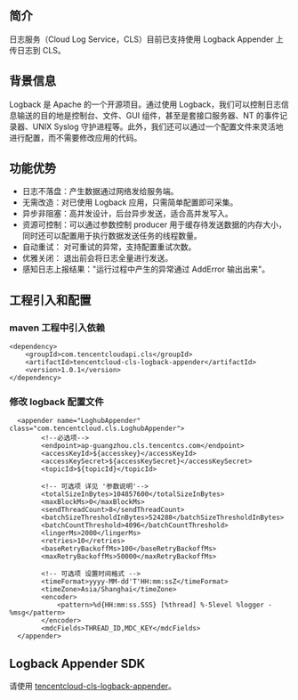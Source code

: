 ## 简介

日志服务（Cloud Log Service，CLS）目前已支持使用 Logback Appender 上传日志到 CLS。

## 背景信息

Logback 是 Apache 的一个开源项目。通过使用 Logback，我们可以控制日志信息输送的目的地是控制台、文件、GUI 组件，甚至是套接口服务器、NT 的事件记录器、UNIX Syslog 守护进程等。此外，我们还可以通过一个配置文件来灵活地进行配置，而不需要修改应用的代码。

## 功能优势

- 日志不落盘：产生数据通过网络发给服务端。
- 无需改造：对已使用 Logback 应用，只需简单配置即可采集。
- 异步非阻塞：高并发设计，后台异步发送，适合高并发写入。
- 资源可控制：可以通过参数控制 producer 用于缓存待发送数据的内存大小，同时还可以配置用于执行数据发送任务的线程数量。
- 自动重试： 对可重试的异常，支持配置重试次数。
- 优雅关闭： 退出前会将日志全量进行发送。
- 感知日志上报结果："运行过程中产生的异常通过 AddError 输出出来"。


## 工程引入和配置

### maven 工程中引入依赖

```
<dependency>
    <groupId>com.tencentcloudapi.cls</groupId>
    <artifactId>tencentcloud-cls-logback-appender</artifactId>
    <version>1.0.1</version>
</dependency>
```

### 修改 logback 配置文件
```
  <appender name="LoghubAppender" class="com.tencentcloud.cls.LoghubAppender">
        <!--必选项-->
        <endpoint>ap-guangzhou.cls.tencentcs.com</endpoint>
        <accessKeyId>${accesskey}</accessKeyId>
        <accessKeySecret>${accessKeySecret}</accessKeySecret>
        <topicId>${topicId}</topicId>

        <!-- 可选项 详见 '参数说明'-->
        <totalSizeInBytes>104857600</totalSizeInBytes>
        <maxBlockMs>0</maxBlockMs>
        <sendThreadCount>8</sendThreadCount>
        <batchSizeThresholdInBytes>524288</batchSizeThresholdInBytes>
        <batchCountThreshold>4096</batchCountThreshold>
        <lingerMs>2000</lingerMs>
        <retries>10</retries>
        <baseRetryBackoffMs>100</baseRetryBackoffMs>
        <maxRetryBackoffMs>50000</maxRetryBackoffMs>

        <!-- 可选项 设置时间格式 -->
        <timeFormat>yyyy-MM-dd'T'HH:mm:ssZ</timeFormat>
        <timeZone>Asia/Shanghai</timeZone>
        <encoder>
            <pattern>%d{HH:mm:ss.SSS} [%thread] %-5level %logger - %msg</pattern>
        </encoder>
        <mdcFields>THREAD_ID,MDC_KEY</mdcFields>
  </appender>
```

## Logback Appender SDK

请使用 [tencentcloud-cls-logback-appender](https://github.com/TencentCloud/tencentcloud-cls-logback-appender)。



